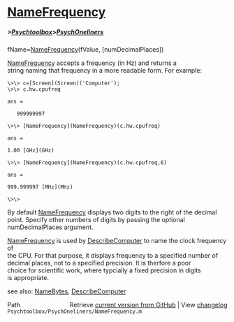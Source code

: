 # [NameFrequency](NameFrequency)
##### >[Psychtoolbox](Psychtoolbox)>[PsychOneliners](PsychOneliners)

fName=[NameFrequency](NameFrequency)(fValue, [numDecimalPlaces])  
  
[NameFrequency](NameFrequency) accepts a frequency (in Hz) and returns a  
string naming that frequency in a more readable form.  For example:  
  
    \>\> c=[Screen](Screen)('Computer');  
    \>\> c.hw.cpufreq  
  
    ans =  
  
       999999997  
  
    \>\> [NameFrequency](NameFrequency)(c.hw.cpufreq)  
  
    ans =  
  
    1.00 [GHz](GHz)  
  
    \>\> [NameFrequency](NameFrequency)(c.hw.cpufreq,6)  
  
    ans =  
  
    999.999997 [MHz](MHz)  
  
    \>\>  
  
  
By default [NameFrequency](NameFrequency) displays two digits to the right of the decimal  
point. Specify other numbers of digits by passing the optional  
numDecimalPlaces argument.    
  
[NameFrequency](NameFrequency) is used by [DescribeComputer](DescribeComputer) to name the clock frequency of  
the CPU. For that purpose, it displays frequency to a specified number of  
decimal places, not to a specified precision.  It is therfore a poor  
choice for scientific work, where typcially a fixed precision in digits  
is appropriate.    
  
see also: [NameBytes](NameBytes), [DescribeComputer](DescribeComputer)  




<div class="code_header" style="text-align:right;">
  <span style="float:left;">Path&nbsp;&nbsp;</span> <span class="counter">Retrieve <a href=
  "https://raw.github.com/Psychtoolbox-3/Psychtoolbox-3/beta/Psychtoolbox/PsychOneliners/NameFrequency.m">current version from GitHub</a> | View <a href=
  "https://github.com/Psychtoolbox-3/Psychtoolbox-3/commits/beta/Psychtoolbox/PsychOneliners/NameFrequency.m">changelog</a></span>
</div>
<div class="code">
  <code>Psychtoolbox/PsychOneliners/NameFrequency.m</code>
</div>

